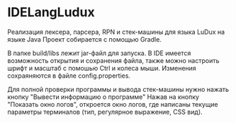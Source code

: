 # IDELangLudux

Реализация лексера, парсера, RPN и стек-машины для языка LuDux на языке Java
Проект собирается с помощью Gradle.

В папке build/libs лежит jar-файл для запуска.
В IDE имеется возможность открытия и сохранения файла, также можно настроить шрифт и масштаб с помошью Ctrl и колеса мыши. 
Изменения сохраяняются в файле config.properties.

Для полной проверки программы и вывода стек-машины нужно нажать кнопку "Вывести информацию о программе"
Нажав на кнопку "Показать окно логов", откроется окно логов, где написаны текущие параметры терминалов 
(тип, регулярное выражение, СSS вид).
